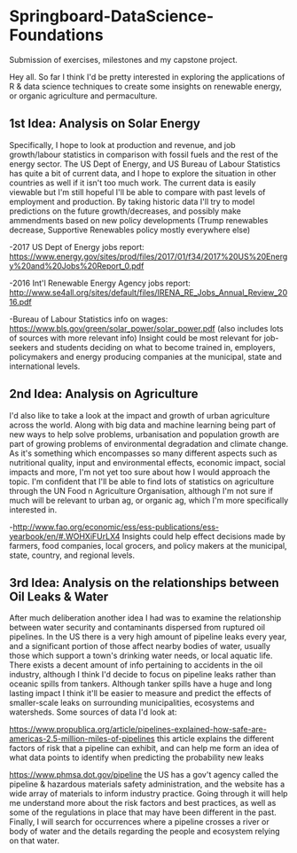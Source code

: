 # Springboard-DataScience-Foundations
Submission of exercises, milestones and my capstone project.

Hey all. So far I think I'd be pretty interested in exploring the applications of R & data science techniques to create some insights on renewable energy, or organic agriculture and permaculture. 

## 1st Idea: Analysis on Solar Energy

Specifically, I hope to look at production and revenue, and job growth/labour statistics in comparison with fossil fuels and the rest of the energy sector. The US Dept of Energy, and US Bureau of Labour Statistics has quite a bit of current data, and I hope to explore the situation in other countries as well if it isn't too much work. The current data is easily viewable but I'm still hopeful I'll be able to compare with past levels of employment and production. By taking historic data I'll try to model predictions on the future growth/decreases, and possibly make ammendments based on new policy developments (Trump renewables decrease, Supportive Renewables policy mostly everywhere else)

-2017 US Dept of Energy jobs report: https://www.energy.gov/sites/prod/files/2017/01/f34/2017%20US%20Energy%20and%20Jobs%20Report_0.pdf

-2016 Int'l Renewable Energy Agency jobs report: http://www.se4all.org/sites/default/files/IRENA_RE_Jobs_Annual_Review_2016.pdf

-Bureau of Labour Statistics info on wages: https://www.bls.gov/green/solar_power/solar_power.pdf (also includes lots of sources with more relevant info)
Insight could be most relevant for job-seekers and students deciding on what to become trained in, employers, policymakers and energy producing companies at the municipal, state and international levels.

## 2nd Idea: Analysis on Agriculture

I'd also like to take a look at the impact and growth of urban agriculture across the world. Along with big data and machine learning being part of new ways to help solve problems, urbanisation and population growth are part of growing problems of environmental degradation and climate change. As it's something which encompasses so many different aspects such as nutritional quality, input and environmental effects, economic impact, social impacts and more, I'm not yet too sure about how I would approach the topic. I'm confident that I'll be able to find lots of statistics on agriculture through the UN Food n Agriculture Organisation, although I'm not sure if much will be relevant to urban ag, or organic ag, which I'm more specifically interested in.

-http://www.fao.org/economic/ess/ess-publications/ess-yearbook/en/#.WOHXiFUrLX4
Insights could help effect decisions made by farmers, food companies, local grocers, and policy makers at the municipal, state, country, and regional levels.

## 3rd Idea: Analysis on the relationships between Oil Leaks & Water

After much deliberation another idea I had was to examine the relationship between water security and contaminants dispersed from ruptured oil pipelines. In the US there is a very high amount of pipeline leaks every year, and a significant portion of those affect nearby bodies of water, usually those which support a town's drinking water needs, or local aquatic life. There exists a decent amount of info pertaining to accidents in the oil industry, although I think I'd decide to focus on pipeline leaks rather than oceanic spills from tankers. Although tanker spills have a huge and long lasting impact I think it'll be easier to measure and predict the effects of smaller-scale leaks on surrounding municipalities, ecosystems and watersheds. 
Some sources of data I'd look at:

https://www.propublica.org/article/pipelines-explained-how-safe-are-americas-2.5-million-miles-of-pipelines this article explains the different factors of risk that a pipeline can exhibit, and can help me form an idea of what data points to identify when predicting the probability new leaks

https://www.phmsa.dot.gov/pipeline the US has a gov't agency called the pipeline & hazardous materials safety administration, and the website has a wide array of materials to inform industry practice. Going through it will help me understand more about the risk factors and best practices, as well as some of the regulations in place that may have been different in the past.
Finally, I will search for occurrences where a pipeline crosses a river or body of water and the details regarding the people and ecosystem relying on that water.
